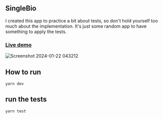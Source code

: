 ## SingleBio

I created this app to practice a bit about tests, so don't hold yourself too much about the implementation. It's just some random app to have something to apply the tests.


### [Live demo](https://singlebio.link/)

![Screenshot 2024-01-22 043212](https://github.com/niltonslf/singlebio/assets/6744730/c9090aa3-2438-42a5-8ef0-a5dc74497d94)


## How to run

```
yarn dev
```


## run the tests

```
yarn test
```


